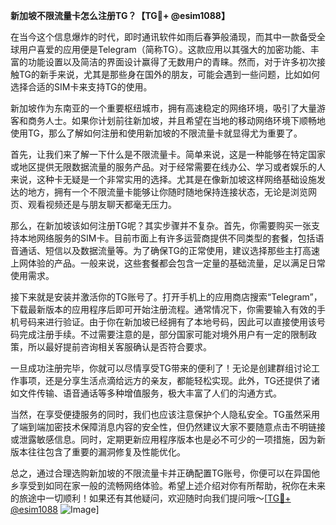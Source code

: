 **新加坡不限流量卡怎么注册TG？【TG💪+ @esim1088】**

在当今这个信息爆炸的时代，即时通讯软件如雨后春笋般涌现，而其中一款备受全球用户喜爱的应用便是Telegram（简称TG）。这款应用以其强大的加密功能、丰富的功能设置以及简洁的界面设计赢得了无数用户的青睐。然而，对于许多初次接触TG的新手来说，尤其是那些身在国外的朋友，可能会遇到一些问题，比如如何选择合适的SIM卡来支持TG的使用。

新加坡作为东南亚的一个重要枢纽城市，拥有高速稳定的网络环境，吸引了大量游客和商务人士。如果你计划前往新加坡，并且希望在当地的移动网络环境下顺畅地使用TG，那么了解如何注册和使用新加坡的不限流量卡就显得尤为重要了。

首先，让我们来了解一下什么是不限流量卡。简单来说，这是一种能够在特定国家或地区提供无限数据流量的服务产品。对于经常需要在线办公、学习或者娱乐的人来说，这种卡无疑是一个非常实用的选择。尤其是在像新加坡这样网络基础设施发达的地方，拥有一个不限流量卡能够让你随时随地保持连接状态，无论是浏览网页、观看视频还是与朋友聊天都毫无压力。

那么，在新加坡该如何注册TG呢？其实步骤并不复杂。首先，你需要购买一张支持本地网络服务的SIM卡。目前市面上有许多运营商提供不同类型的套餐，包括语音通话、短信以及数据流量等。为了确保TG的正常使用，建议选择那些主打高速上网体验的产品。一般来说，这些套餐都会包含一定量的基础流量，足以满足日常使用需求。

接下来就是安装并激活你的TG账号了。打开手机上的应用商店搜索“Telegram”，下载最新版本的应用程序后即可开始注册流程。通常情况下，你需要输入有效的手机号码来进行验证。由于你在新加坡已经拥有了本地号码，因此可以直接使用该号码完成注册手续。不过需要注意的是，部分国家可能对境外用户有一定的限制政策，所以最好提前咨询相关客服确认是否符合要求。

一旦成功注册完毕，你就可以尽情享受TG带来的便利了！无论是创建群组讨论工作事项，还是分享生活点滴给远方的亲友，都能轻松实现。此外，TG还提供了诸如文件传输、语音通话等多种增值服务，极大丰富了人们的沟通方式。

当然，在享受便捷服务的同时，我们也应该注意保护个人隐私安全。TG虽然采用了端到端加密技术保障消息内容的安全性，但仍然建议大家不要随意点击不明链接或泄露敏感信息。同时，定期更新应用程序版本也是必不可少的一项措施，因为新版本往往包含了重要的漏洞修复及性能优化。

总之，通过合理选购新加坡的不限流量卡并正确配置TG账号，你便可以在异国他乡享受到如同在家一般的流畅网络体验。希望上述介绍对你有所帮助，祝你在未来的旅途中一切顺利！如果还有其他疑问，欢迎随时向我们提问哦～[[TG💪+ @esim1088](https://t.me/s/esim1088) ![Image](https://i.postimg.cc/4NQfJmqS/Snipaste-2025-05-13-00-14-12.png)]